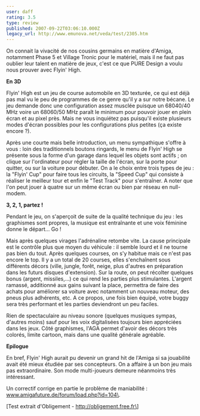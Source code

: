 ```yaml
---
user: daff
rating: 3.5
type: review
published: 2007-09-22T03:06:10.000Z
legacy_url: http://www.emunova.net/veda/test/2305.htm
---
```

On connait la vivacité de nos cousins germains en matière d'Amiga, notamment Phase 5 et Village Tronic pour le matériel, mais il ne faut pas oublier leur talent en matière de jeux, c'est ce que PURE Design a voulu nous prouver avec Flyin' High.  

  

**En 3D**  

  

Flyin' High est un jeu de course automobile en 3D texturée, ce qui est déjà pas mal vu le peu de programmes de ce genre qu'il y a sur notre bécane. Le jeu demande donc une configuration assez musclée puisque un 68040/40 MHz voire un 68060/50 MHz paraît le minimum pour pouvoir jouer en plein écran et au pixel près. Mais ne vous inquiétez pas puisqu'il existe plusieurs modes d'écran possibles pour les configurations plus petites (ça existe encore ?).  

  

Après une courte mais belle introduction, un menu sympathique s'offre à vous : loin des traditionnels boutons ringards, le menu de Flyin' High se présente sous la forme d'un garage dans lequel les objets sont actifs ; on clique sur l'ordinateur pour régler la taille de l'écran, sur la porte pour quitter, ou sur la voiture pour débuter. On a le choix entre trois types de jeu : la "Flyin' Cup" pour faire tous les circuits, la "Speed Cup" qui consiste à réaliser le meilleur tour et enfin le "Test Track" pour s'entraîner. A noter que l'on peut jouer à quatre sur un même écran ou bien par réseau en null-modem.  

  

**3, 2, 1, partez !**  

  

Pendant le jeu, on s'aperçoit de suite de la qualité technique du jeu : les graphismes sont propres, la musique est entraînante et une voix féminine donne le départ... Go !  

  

Mais après quelques virages l'adrénaline retombe vite. La cause principale est le contrôle plus que moyen du véhicule : il semble lourd et il ne tourne pas bien du tout. Après quelques courses, on s'y habitue mais ce n'est pas encore le top. Il y a un total de 20 courses, elles s'enchaînent sous différents décors (ville, jungle, forêt, neige, plus d'autres en préparation dans les futurs disques d'extension). Sur la route, on peut récolter quelques bonus (argent, missiles,...) ce qui rend les parties plus stimulantes. L'argent ramassé, additionné aux gains suivant la place, permettra de faire des achats pour améliorer sa voiture avec notamment un nouveau moteur, des pneus plus adhérents, etc. A ce propos, une fois bien équipé, votre buggy sera très performant et les parties deviendront un peu faciles.  

  

Rien de spectaculaire au niveau sonore (quelques musiques sympas, d'autres moins) sauf pour les voix digitalisées toujours bien appréciées dans les jeux. Côté graphismes, l'AGA permet d'avoir des décors très colorés, limite cartoon, mais dans une qualité générale agréable.  

  

**Epilogue**  

  

En bref, Flyin' High aurait pu devenir un grand hit de l'Amiga si sa jouabilité avait été mieux étudiée par ses concepteurs. On a affaire à un bon jeu mais pas extraordinaire. Son mode multi-joueurs demeure néanmoins très intéressant.  

  

Un correctif corrige en partie le problème de maniabilité : www.amigafuture.de/forum/load.php?id=104\.  

  

\[Test extrait d'Obligement - http://obligement.free.fr\]